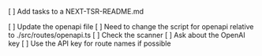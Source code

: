 [ ] Add tasks to a NEXT-TSR-README.md

[ ] Update the openapi file
[ ] Need to change the script for openapi relative to ./src/routes/openapi.ts
[ ] Check the scanner
[ ] Ask about the OpenAI key
[ ] Use the API key for route names if possible
